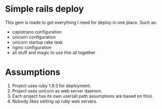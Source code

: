 Simple rails deploy
===================

This gem is made to get everything I need for deploy in one place. Such as:
- capistrano configuration
- unicorn configuration
- unicorn startup rake task
- nginx configuration
- all stuff and magic to use this all together

Assumptions
========
1. Project uses ruby 1.9.3 for deployment.
2. Project uses unicorn as web server daemon.
3. Each project has its own user(all path assumptions are based on this).
4. Nobody likes setting up ruby web servers.